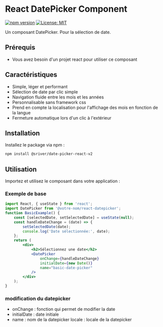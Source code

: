 # React DatePicker Component

[![npm version](https://badge.fury.io/js/%40sriver%2Fdate-picker-react-v2.svg)](https://badge.fury.io/js/%40sriver%2Fdate-picker-react-v2)
[![License: MIT](https://img.shields.io/badge/License-MIT-yellow.svg)](https://opensource.org/licenses/MIT)

Un composant DatePicker. Pour la sélection de date.

## Prérequis

- Vous avez besoin d'un projet react pour utiliser ce composant

## Caractéristiques

- Simple, léger et performant
- Sélection de date par clic simple
- Navigation fluide entre les mois et les années
- Personnalisable sans framework css
- Prend en compte la localisation pour l'affichage des mois en fonction de la langue
- Fermeture automatique lors d'un clic à l'extérieur

## Installation

Installez le package via npm :

```bash
npm install @sriver/date-picker-react-v2
```

## Utilisation

Importez et utilisez le composant dans votre application :

### Exemple de base

```jsx
import React, { useState } from 'react';
import DatePicker from '@votre-nom/react-datepicker';
function BasicExample() {
	const [selectedDate, setSelectedDate] = useState(null);
	const handleDateChange = (date) => {
		setSelectedDate(date);
		console.log('Date sélectionnée:', date);
	};
	return (
		<div>
			<h2>Sélectionnez une date</h2>
			<DatePicker
				onChange={handleDateChange}
				initialDate={new Date()}
				name="basic-date-picker"
			/>
		</div>
	);
}
```

### modification du datepicker

- onChange : fonction qui permet de modifier la date
- initialDate : date initiale
- name : nom de la datepicker
  locale : locale de la datepicker
